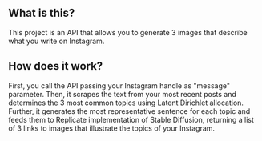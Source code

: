 ## What is this?
This project is an API that allows you to generate 3 images that describe what you write on Instagram.

## How does it work?
First, you call the API passing your Instagram handle as "message" parameter. 
Then, it scrapes the text from your most recent posts and determines the 3 most common topics using Latent Dirichlet allocation.
Further, it generates the most representative sentence for each topic and feeds them to Replicate implementation of Stable Diffusion, returning a list of 3 links to images that illustrate the topics of your Instagram.
